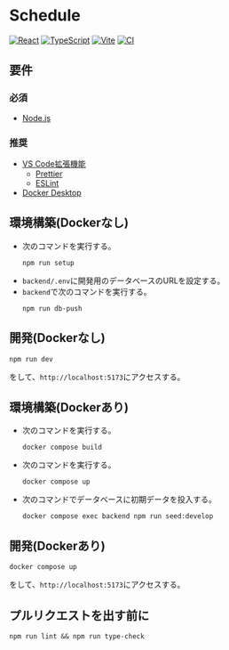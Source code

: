 # Schedule

[![React](https://img.shields.io/badge/React-555.svg?logo=react)](https://github.com/facebook/react)
[![TypeScript](https://img.shields.io/badge/TypeScript-007ACC.svg?logo=typescript&logoColor=white)](https://github.com/microsoft/TypeScript)
[![Vite](https://img.shields.io/badge/Vite-1e1e20.svg?logo=vite)](https://github.com/vitejs/vite)
[![CI](https://github.com/ut-code/drag-schedule/actions/workflows/ci.yml/badge.svg)](https://github.com/ut-code/drag-schedule/actions/workflows/ci.yml)

## 要件

### 必須

- [Node.js](https://nodejs.org/)

### 推奨

- [VS Code拡張機能](https://marketplace.visualstudio.com/VSCode)
  - [Prettier](https://marketplace.visualstudio.com/items?itemName=esbenp.prettier-vscode)
  - [ESLint](https://marketplace.visualstudio.com/items?itemName=dbaeumer.vscode-eslint)
- [Docker Desktop](https://www.docker.com/products/docker-desktop/)

## 環境構築(Dockerなし)

- 次のコマンドを実行する。
  ```shell
  npm run setup
  ```
- `backend/.env`に開発用のデータベースのURLを設定する。
- `backend`で次のコマンドを実行する。
  ```shell
  npm run db-push
  ```

## 開発(Dockerなし)

```shell
npm run dev
```

をして、`http://localhost:5173`にアクセスする。

## 環境構築(Dockerあり)

- 次のコマンドを実行する。
  ```shell
  docker compose build
  ```
- 次のコマンドを実行する。
  ```shell
  docker compose up
  ```
- 次のコマンドでデータベースに初期データを投入する。
  ```shell
  docker compose exec backend npm run seed:develop
  ```

## 開発(Dockerあり)

```shell
docker compose up
```

をして、`http://localhost:5173`にアクセスする。

## プルリクエストを出す前に

```shell
npm run lint && npm run type-check
```
